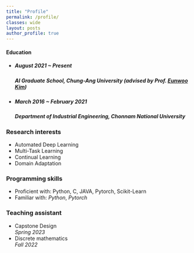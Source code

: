 ```yaml
---
title: "Profile"
permalink: /profile/
classes: wide  
layout: posts
author_profile: true
---
```


#### Education
- ##### *August 2021 ~ Present*<br>
  ##### AI Graduate School, Chung-Ang University (advised by Prof. [Eunwoo Kim](https://vllab.cau.ac.kr/members/professor/))<br>
- ##### *March 2016 ~ February 2021*<br>
  ##### Department of Industrial Engineering, Chonnam National University<br>

### Research interests
- Automated Deep Learning<br>
- Multi-Task Learning<br>
- Continual Learning<br>
- Domain Adaptation<br>

### Programming skills
- Proficient with: Python, C, JAVA, Pytorch, Scikit-Learn<br>
- Familiar with: *Python*, *Pytorch*<br>

### Teaching assistant
- Capstone Design<br>
  *Spring 2023*<br>
- Discrete mathematics<br>
  *Fall 2022*
